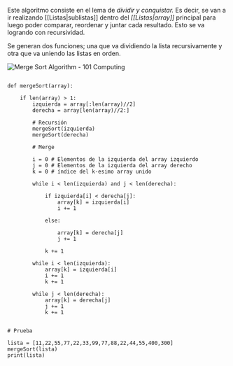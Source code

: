 Este algoritmo consiste en el lema de *dividir y conquistar.*  Es decir, se van a ir realizando [[Listas|sublistas]] dentro del *[[Listas|array]]* principal para luego poder comparar, reordenar y juntar cada resultado. Esto se va logrando con recursividad. 

Se generan dos funciones; una que va dividiendo la lista recursivamente y otra que va uniendo las listas en orden.

![Merge Sort Algorithm - 101 Computing](https://www.101computing.net/wp/wp-content/uploads/Merge-Sort-Algorithm.png)

```jupyter 

def mergeSort(array):

	if len(array) > 1:
		izquierda = array[:len(array)//2]
		derecha = array[len(array)//2:]

		# Recursión 
		mergeSort(izquierda)
		mergeSort(derecha)
	
		# Merge 
	
		i = 0 # Elementos de la izquierda del array izquierdo
		j = 0 # Elementos de la izquierda del array derecho
		k = 0 # índice del k-esimo array unido
		
		while i < len(izquierda) and j < len(derecha):
		
			if izquierda[i] < derecha[j]:
				array[k] = izquierda[i]
				i += 1
	 
			else: 
	
				array[k] = derecha[j]
				j += 1
				
			k += 1
	
		while i < len(izquierda):
			array[k] = izquierda[i]
			i += 1
			k += 1 
	
		while j < len(derecha):
			array[k] = derecha[j]
			j += 1
			k += 1


# Prueba 

lista = [11,22,55,77,22,33,99,77,88,22,44,55,400,300]
mergeSort(lista)
print(lista)

```

